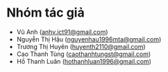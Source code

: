 # Nhóm tác giả

* Vũ Anh ([anhv.ict91@gmail.com](anhv.ict91@gmail.com))
* Nguyễn Thị Hậu ([nguyenhau1996mta@gmail.com](nguyenhau1996mta@gmail.com))
* Trương Thị Huyên ([huyenth2110@gmail.com](huyenth2110@gmail.com))
* Cao Thanh Tùng ([caothanhtungst@gmail.com](caothanhtungst@gmail.com))
* Hồ Thanh Luân ([hothanhluan1996@gmail.com](hothanhluan1996@gmail.com))